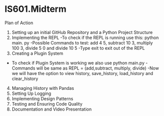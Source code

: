 # IS601.Midterm

Plan of Action
1. Setting up an initial GitHub Repository and a Python Project Structure
2. Implementing the REPL
-To check if the REPL is running use this: python main. py 
-Possible Commands to test: add 4 5, subtract 10 3, multiply 100 3, divide 5 0 and divide 10 5
-Type exit to exit out of the REPL
3. Creating a Plugin System
- To check if Plugin System is working we also use python main.py
-Commands will be same as REPL = (add,subtract, multiply, divide)
-Now we will have the option to view history, save_history, load_history and clear_history
4. Managing History with Pandas 
5. Setting Up Logging 
6. Implementing Design Patterns 
7. Testing and Ensuring Code Quality
8. Documentation and Video Presentation 
